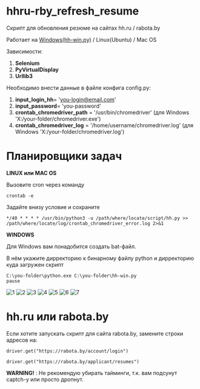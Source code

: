 # hhru-rby_refresh_resume
Скрипт для обновления резюме на сайтах hh.ru / rabota.by

Работает на [Windows(hh-win.py)](https://github.com/Vladimir-Dragunov/hhru-rby_refresh_resume/blob/main/hh-win.py) / Linux(Ubuntu) / Mac OS

Зависимости:
1. __Selenium__
2. __PyVirtualDisplay__
3. __Urllib3__

Необходимо внести данные в файле конфига config.py:
1. __input_login_hh__= 'you-login@email.com'
2. __input_password__= 'you-password'
3. __crontab_chromedriver_path__ = '/usr/bin/chromedriver' (для Windows 'X:/your-folder/chromedriver.exe')
4. __crontab_chromedriver_log__ = '/home/username/chromedriver.log' (для Windows 'X:/your-folder/chromedriver.log')

# Планировщики задач

**LINUX или MAC OS**

Вызовите cron через команду 
```
crontab -e
```

Задайте внизу условие и сохраните
```
*/40 * * * * /usr/bin/python3 -u /path/where/locate/script/hh.py >> /path/where/locate/log/crontab_chromedriver_error.log 2>&1
```

**WINDOWS**

Для Windows вам понадобится создать bat-файл.

В нём укажите дирректорию к бинарному файлу python и дирректорию куда загружен скрипт

```
C:\you-folder\python.exe C:\you-folder\hh-win.py
pause
```

![1](https://i.imgur.com/O5NF5Fa.png)
![2](https://i.imgur.com/jxcvidK.png)
![3](https://i.imgur.com/NnLALQV.png)
![4](https://i.imgur.com/lkPsGKs.png)
![5](https://i.imgur.com/04ewFOQ.png)
![6](https://i.imgur.com/6DIiBqd.png)
![7](https://i.imgur.com/WGE3UrE.png)

# hh.ru или rabota.by

Если хотите запускать скрипт для сайта rabota.by, замените строки адресов на:
```
driver.get("https://rabota.by/account/login")
```
```
driver.get("https://rabota.by/applicant/resumes")
```

__WARNING!__ : Не рекомендую убирать тайминги, т.к. вам подсунут captch-у или просто дропнут.
